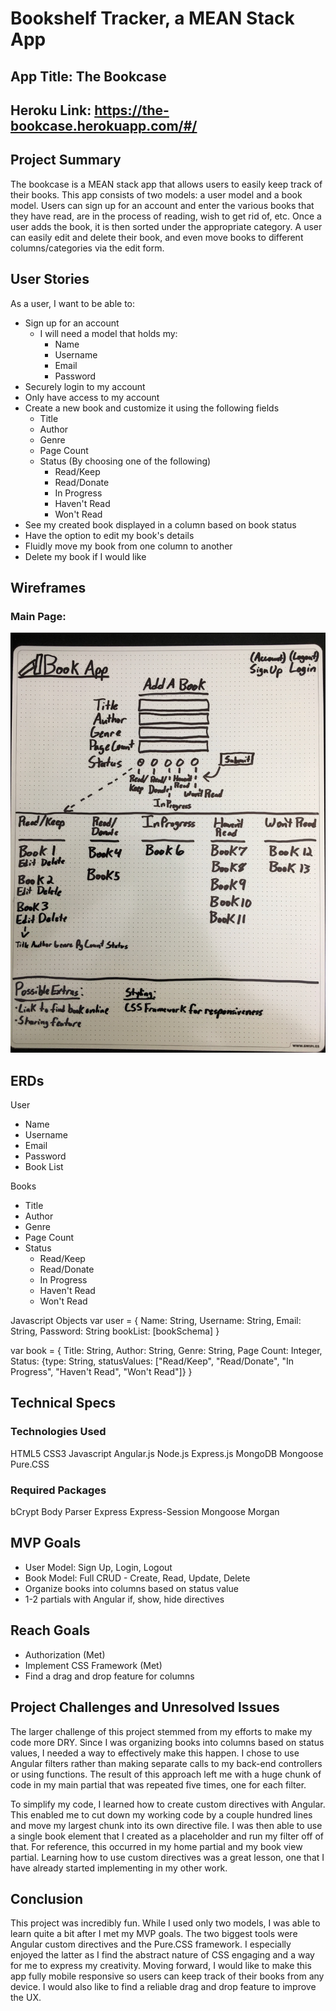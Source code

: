# Bookshelf Tracker, a MEAN Stack App
## App Title: The Bookcase

## Heroku Link: https://the-bookcase.herokuapp.com/#/

## Project Summary
The bookcase is a MEAN stack app that allows users to easily keep track of their books. This app consists of two models: a user model and a book model. Users can sign up for an account and enter the various books that they have read, are in the process of reading, wish to get rid of, etc. Once a user adds the book, it is then sorted under the appropriate category. A user can easily edit and delete their book, and even move books to different columns/categories via the edit form.

## User Stories
As a user, I want to be able to:
- Sign up for an account
  - I will need a model that holds my:
    - Name
    - Username
    - Email
    - Password
- Securely login to my account
- Only have access to my account
- Create a new book and customize it using the following fields
  - Title
  - Author
  - Genre
  - Page Count
  - Status (By choosing one of the following)
    - Read/Keep
    - Read/Donate
    - In Progress
    - Haven't Read
    - Won't Read
- See my created book displayed in a column based on book status
- Have the option to edit my book's details
- Fluidly move my book from one column to another
- Delete my book if I would like

## Wireframes
### Main Page:
![Main Page](/public/images/Bookcase1.jpg)

## ERDs
User
- Name
- Username
- Email
- Password
- Book List

Books
- Title
- Author
- Genre
- Page Count
- Status
  - Read/Keep
  - Read/Donate
  - In Progress
  - Haven't Read
  - Won't Read

Javascript Objects
var user = {
  Name: String,
  Username: String,
  Email: String,
  Password: String
  bookList: [bookSchema]
}
<!-- http://stackoverflow.com/questions/28566996/how-create-a-field-in-mongodb-schema-with-pre-defined-values-and-make-the-user -->
var book = {
  Title: String,
  Author: String,
  Genre: String,
  Page Count: Integer,
  Status: {type: String, statusValues: ["Read/Keep", "Read/Donate", "In Progress", "Haven't Read", "Won't Read"]}
}

## Technical Specs
### Technologies Used
HTML5
CSS3
Javascript
Angular.js
Node.js
Express.js
MongoDB
Mongoose
Pure.CSS

### Required Packages
bCrypt
Body Parser
Express
Express-Session
Mongoose
Morgan

## MVP Goals
- User Model: Sign Up, Login, Logout
- Book Model: Full CRUD - Create, Read, Update, Delete
- Organize books into columns based on status value
- 1-2 partials with Angular if, show, hide directives

## Reach Goals
- Authorization (Met)
- Implement CSS Framework (Met)
- Find a drag and drop feature for columns

## Project Challenges and Unresolved Issues
The larger challenge of this project stemmed from my efforts to make my code more DRY. Since I was organizing books into columns based on status values, I needed a way to effectively make this happen. I chose to use Angular filters rather than making separate calls to my back-end controllers or using functions. The result of this approach left me with a huge chunk of code in my main partial that was repeated five times, one for each filter.

To simplify my code, I learned how to create custom directives with Angular. This enabled me to cut down my working code by a couple hundred lines and move my largest chunk into its own directive file. I was then able to use a single book element that I created as a placeholder and run my filter off of that. For reference, this occurred in my home partial and my book view partial. Learning how to use custom directives was a great lesson, one that I have already started implementing in my other work.

## Conclusion
This project was incredibly fun. While I used only two models, I was able to learn quite a bit after I met my MVP goals. The two biggest tools were Angular custom directives and the Pure.CSS framework. I especially enjoyed the latter as I find the abstract nature of CSS engaging and a way for me to express my creativity. Moving forward, I would like to make this app fully mobile responsive so users can keep track of their books from any device. I would also like to find a reliable drag and drop feature to improve the UX.
